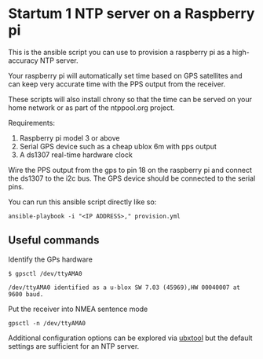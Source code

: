 # Startum 1 NTP server on a Raspberry pi
This is the ansible script you can use to provision a raspberry pi as a high-accuracy NTP server.

Your raspberry pi will automatically set time based on GPS satellites and can keep very accurate time with the PPS output from the receiver.

These scripts will also install chrony so that the time can be served on your home network or as part of the ntppool.org project.

Requirements:
1. Raspberry pi model 3 or above
2. Serial GPS device such as a cheap ublox 6m with pps output
3. A ds1307 real-time hardware clock

Wire the PPS output from the gps to pin 18 on the raspberry pi and connect the ds1307 to the i2c bus. The GPS device should be connected to the serial pins.

You can run this ansible script directly like so:
```
ansible-playbook -i "<IP ADDRESS>," provision.yml
```

## Useful commands
Identify the GPs hardware
```
$ gpsctl /dev/ttyAMA0

/dev/ttyAMA0 identified as a u-blox SW 7.03 (45969),HW 00040007 at 9600 baud.
```
Put the receiver into NMEA sentence mode
```
gpsctl -n /dev/ttyAMA0
```

Additional configuration options can be explored via [ubxtool](https://gpsd.io/ubxtool-examples.html) but the default settings are sufficient for an NTP server.
